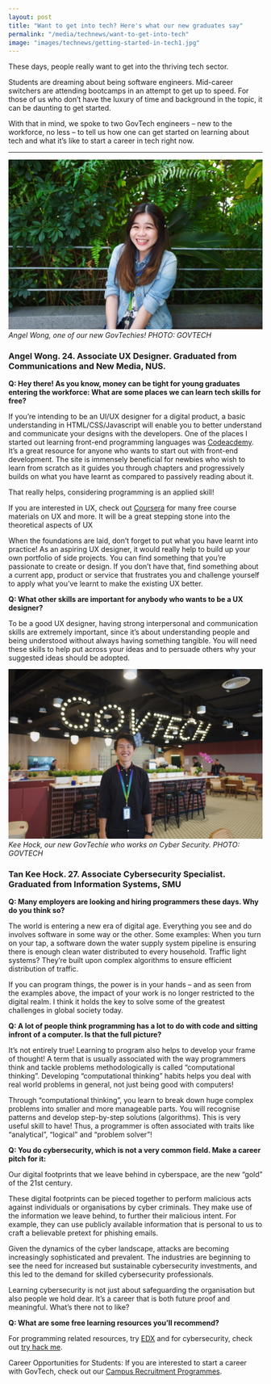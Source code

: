```yaml
---
layout: post
title: "Want to get into tech? Here's what our new graduates say"
permalink: "/media/technews/want-to-get-into-tech"
image: "images/technews/getting-started-in-tech1.jpg"
---
```


These days, people really want to get into the thriving tech sector. 

Students are dreaming about being software engineers. Mid-career switchers are attending bootcamps in an attempt to get up to speed. For those of us who don’t have the luxury of time and background in the topic, it can be daunting to get started.  

With that in mind, we spoke to two GovTech engineers – new to the workforce, no less – to tell us how one can get started on learning about tech and what it’s like to start a career in tech right now. 

---

![Angel Wong](/images/technews/getting-started-in-tech-3.jpg)
*Angel Wong, one of our new GovTechies! PHOTO: GOVTECH*

### **Angel Wong. 24. Associate UX Designer. Graduated from Communications and New Media, NUS.**

**Q: Hey there! As you know, money can be tight for young graduates entering the workforce: What are some places we can learn tech skills for free?**

If you’re intending to be an UI/UX designer for a digital product, a basic understanding in HTML/CSS/Javascript will enable you to better understand and communicate your designs with the developers.
One of the places I started out learning front-end programming languages was [Codeacdemy](https://www.codecademy.com). It’s a great resource for anyone who wants to start out with front-end development. The site is immensely beneficial for newbies who wish to learn from scratch as it guides you through chapters and progressively builds on what you have learnt as compared to passively reading about it. 

That really helps, considering programming is an applied skill! 
 
If you are interested in UX, check out [Coursera](https://www.coursera.org)  for many free course materials on UX and more.  It will be a great stepping stone into the theoretical aspects of UX
 
When the foundations are laid, don’t forget to put what you have learnt into practice!  As an aspiring UX designer, it would really help  to build up your own portfolio of side projects. You can find something that you’re passionate to create or design. If you don’t have that, find something about a current app, product or service that frustrates you and challenge yourself to apply what you’ve learnt to make the existing UX better.

**Q: What other skills are important for anybody who wants to be a UX designer?**
 
To be a good UX designer, having strong interpersonal and communication skills are extremely important, since it’s about understanding people and being understood without always having something tangible. You will need these skills to help put across your ideas and to persuade others why your suggested ideas should be adopted.



![Tan Kee Hock, new GovTechie](/images/technews/getting-started-in-tech2.jpg)
*Kee Hock, our new GovTechie who works on Cyber Security. PHOTO: GOVTECH*

### **Tan Kee Hock. 27. Associate Cybersecurity Specialist. Graduated from Information Systems, SMU**


**Q: Many employers are looking and hiring programmers these days. Why do you think so?** 

The world is entering a new era of digital age. Everything you see and do involves software in some way or the other. Some examples: When you turn on your tap, a software down the water supply system pipeline is ensuring there is enough clean water distributed to every household.  Traffic light systems? They’re built upon complex algorithms to ensure efficient distribution of traffic. 

If you can program things, the power is in your hands – and as seen from the examples above, the impact of your work is no longer restricted to the digital realm. I think it holds the key to solve some of the greatest challenges in global society today. 

**Q: A lot of people think programming has a lot to do with code and sitting infront of a computer. Is that the full picture?**

It’s not entirely true! Learning to program also helps to develop your frame of thought! A term that is usually associated with the way programmers think and tackle problems methodologically is called “computational thinking”. Developing “computational thinking” habits helps you deal with real world problems in general, not just being good with computers!

Through “computational thinking”, you learn to break down huge complex problems into smaller and more manageable parts. You will recognise patterns and develop step-by-step solutions (algorithms). This is very useful skill to have! Thus, a programmer is often associated with traits like “analytical”, “logical” and “problem solver”!


**Q: You do cybersecurity, which is not a very common field. Make a career pitch for it:**

Our digital footprints that we leave behind in cyberspace, are the new “gold” of the 21st century. 

These digital footprints can be pieced together to perform malicious acts against individuals or organisations by cyber criminals. They make use of the information we leave behind, to further their malicious intent. For example, they can use publicly available information that is personal to us to craft a believable pretext for phishing emails.

Given the dynamics of the cyber landscape, attacks are becoming increasingly sophisticated and prevalent. The industries are beginning to see the need for increased but sustainable cybersecurity investments, and this led to the demand for skilled cybersecurity professionals. 

Learning cybersecurity is not just about safeguarding the organisation but also people we hold dear. 
It’s a career that is both future proof and meaningful. What’s there not to like? 

**Q: What are some free learning resources you’ll recommend?**


For programming related resources, try [EDX]( https://www.edx.org) and for cybersecurity, check out [try hack me]( https://tryhackme.com).

Career Opportunities for Students:
If you are interested to start a career with GovTech, check out our [Campus Recruitment Programmes](http://tech.gov.sg/careers/students-and-graduates/).
